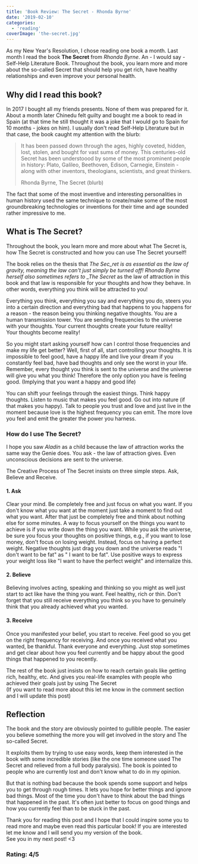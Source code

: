 ```yaml
---
title: 'Book Review: The Secret - Rhonda Byrne'
date: '2019-02-10'
categories:
  - 'reading'
coverImage: 'the-secret.jpg'
---
```


As my New Year's Resolution, I chose reading one book a month. Last month I read the book **The Secret** from _Rhonda Byrne_. An - I would say - Self-Help Literature Book. Throughout the book, you learn more and more about the so-called Secret that should help you get rich, have healthy relationships and even improve your personal health.

## Why did I read this book?

In 2017 I bought all my friends presents. None of them was prepared for it. About a month later Chinedu felt guilty and bought me a book to read in Spain (at that time he still thought it was a joke that I would go to Spain for 10 months - jokes on him). I usually don't read Self-Help Literature but in that case, the book caught my attention with the blurb:

> It has been passed down through the ages, highly coveted, hidden, lost, stolen, and bought for vast sums of money. This centuries-old Secret has been understoood by some of the most prominent people in history: Plato, Galileo, Beethoven, Edison, Carnegie, Einstein - along with other inventors, theologians, scientists, and great thinkers.
>
> Rhonda Byrne, The Secret (blurb)

The fact that some of the most inventive and interesting personalities in human history used the same technique to create/make some of the most groundbreaking technologies or inventions for their time and age sounded rather impressive to me.

## What is The Secret?

Throughout the book, you learn more and more about what The Secret is, how The Secret is constructed and how you can use The Secret yourself!

The book relies on the thesis that _The Sec_ret is as essential as the law of gravity, meaning the law can't just simply be turned off! Rhonda Byrne herself also sometimes refers to \_The Secret_ as the law of attraction in this book and that law is responsible for your thoughts and how they behave. In other words, everything you think will be attracted to you!

Everything you think, everything you say and everything you do, steers you into a certain direction and everything bad that happens to you happens for a reason - the reason being you thinking negative thoughts. You are a human transmission tower. You are sending frequencies to the universe with your thoughts. Your current thoughts create your future reality!  
Your thoughts become reality!

So you might start asking yourself how can I control those frequencies and make my life get better? Well, first of all, start controlling your thoughts. It is impossible to feel good, have a happy life and live your dream if you constantly feel bad, have bad thoughts and only see the worst in your life. Remember, every thought you think is sent to the universe and the universe will give you what you think! Therefore the only option you have is feeling good. (Implying that you want a happy and good life)

You can shift your feelings through the easiest things. Think happy thoughts. Listen to music that makes you feel good. Go out into nature (if that makes you happy). Talk to people you trust and love and just live in the moment because love is the highest frequency you can emit. The more love you feel and emit the greater the power you harness.

### How do I use The Secret?

I hope you saw _Aladin_ as a child because the law of attraction works the same way the Genie does. You ask - the law of attraction gives. Even unconscious decisions are sent to the universe.

The Creative Process of The Secret insists on three simple steps. Ask, Believe and Receive.

#### 1\. Ask

Clear your mind. Be completely free and just focus on what you want. If you don't know what you want at the moment just take a moment to find out what you want. After that just be completely free and think about nothing else for some minutes. A way to focus yourself on the things you want to achieve is if you write down the thing you want. While you ask the universe, be sure you focus your thoughts on positive things, e.g., if you want to lose money, don't focus on losing weight. Instead, focus on having a perfect weight. Negative thoughts just drag you down and the universe reads "I don't want to be fat" as " I want to be fat". Use positive ways to express your weight loss like "I want to have the perfect weight" and internalize this.

#### 2\. Believe

Believing involves acting, speaking and thinking so you might as well just start to act like have the thing you want. Feel healthy, rich or thin. Don't forget that you still receive everything you think so you have to genuinely think that you already achieved what you wanted.

#### 3\. Receive

Once you manifested your belief, you start to receive. Feel good so you get on the right frequency for receiving. And once you received what you wanted, be thankful. Thank everyone and everything. Just stop sometimes and get clear about how you feel currently and be happy about the good things that happened to you recently.

The rest of the book just insists on how to reach certain goals like getting rich, healthy, etc. And gives you real-life examples with people who achieved their goals just by using The Secret  
(If you want to read more about this let me know in the comment section and I will update this post)

## Reflection

The book and the story are obviously pointed to gullible people. The easier you believe something the more you will get involved in the story and The so-called Secret.

It exploits them by trying to use easy words, keep them interested in the book with some incredible stories (like the one time someone used The Secret and relieved from a full body paralysis). The book is pointed to people who are currently lost and don't know what to do in my opinion.

But that is nothing bad because the book spends some support and helps you to get through rough times. It lets you hope for better things and ignore bad things. Most of the time you don't have to think about the bad things that happened in the past. It's often just better to focus on good things and how you currently feel than to be stuck in the past.

Thank you for reading this post and I hope that I could inspire some you to read more and maybe even read this particular book! If you are interested let me know and I will send you my version of the book.  
See you in my next post! <3

### Rating: 4/5
